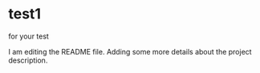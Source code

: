 # test1
for your test


I am editing the README file. Adding some more details about the project description.
